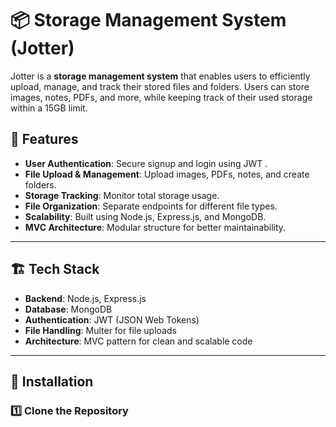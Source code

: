 # 📦 Storage Management System (Jotter)

Jotter is a **storage management system** that enables users to efficiently upload, manage, and track their stored files and folders. Users can store images, notes, PDFs, and more, while keeping track of their used storage within a 15GB limit.

## 🚀 Features
- **User Authentication**: Secure signup and login using JWT .
- **File Upload & Management**: Upload images, PDFs, notes, and create folders.
- **Storage Tracking**: Monitor total storage usage.
- **File Organization**: Separate endpoints for different file types.
- **Scalability**: Built using Node.js, Express.js, and MongoDB.
- **MVC Architecture**: Modular structure for better maintainability.

---

## 🏗 Tech Stack
- **Backend**: Node.js, Express.js
- **Database**: MongoDB
- **Authentication**: JWT (JSON Web Tokens)
- **File Handling**: Multer for file uploads
- **Architecture**: MVC pattern for clean and scalable code

---

## 🔧 Installation

### 1️⃣ Clone the Repository
```sh
git clone https://github.com/shaiful191/storage-management-system-jotter.git
cd storage-management-system-jotter
```
### 2 Install dependencies:
```sh
npm install
```

### 3 Set up environment variables:
```sh
your .env file

```
### 4 Start the application:
```sh
npm start

```

## Author
This project is developed and maintained by [Shaiful Islam ](https://github.com/shaiful191).

Feel free to reach out for any inquiries or suggestions.

